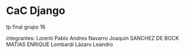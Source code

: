 # CaC Django
 tp final grupo 16
 
integrantes:
Lorenti	Pablo Andres
Navarro	Joaquin
SANCHEZ DE BOCK	MATIAS ENRIQUE
Lombardi	Lázaro Leandro
